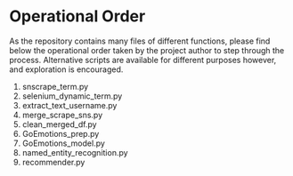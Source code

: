 # Operational Order

As the repository contains many files of different functions, please find below the operational order taken by the project author to step through the process. 
Alternative scripts are available for different purposes however, and exploration is encouraged.

1. snscrape_term.py
2. selenium_dynamic_term.py
3. extract_text_username.py
4. merge_scrape_sns.py
5. clean_merged_df.py
6. GoEmotions_prep.py
7. GoEmotions_model.py
8. named_entity_recognition.py
9. recommender.py
